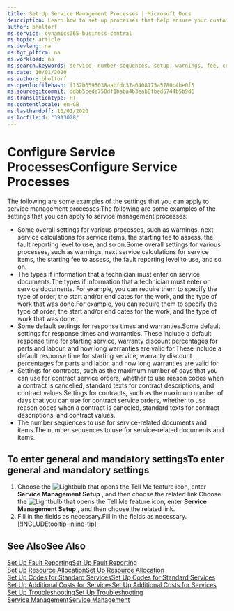 ```yaml
---
title: Set Up Service Management Processes | Microsoft Docs
description: Learn how to set up processes that help ensure your customers are satisfied with your customer service.
author: bholtorf
ms.service: dynamics365-business-central
ms.topic: article
ms.devlang: na
ms.tgt_pltfrm: na
ms.workload: na
ms.search.keywords: service, number sequences, setup, warnings, fee, contracts, warranties
ms.date: 10/01/2020
ms.author: bholtorf
ms.openlocfilehash: f132b6595038aabfdc37a6408175a5780b4be0f5
ms.sourcegitcommit: ddbb5cede750df1baba4b3eab8fbed6744b5b9d6
ms.translationtype: HT
ms.contentlocale: en-GB
ms.lasthandoff: 10/01/2020
ms.locfileid: "3913028"
---
```

# <a name="configure-service-processes"></a><span data-ttu-id="5aa35-103">Configure Service Processes</span><span class="sxs-lookup"><span data-stu-id="5aa35-103">Configure Service Processes</span></span>
<span data-ttu-id="5aa35-104">The following are some examples of the settings that you can apply to service management processes:</span><span class="sxs-lookup"><span data-stu-id="5aa35-104">The following are some examples of the settings that you can apply to service management processes:</span></span>  
  
* <span data-ttu-id="5aa35-105">Some overall settings for various processes, such as warnings, next service calculations for service items, the starting fee to assess, the fault reporting level to use, and so on.</span><span class="sxs-lookup"><span data-stu-id="5aa35-105">Some overall settings for various processes, such as warnings, next service calculations for service items, the starting fee to assess, the fault reporting level to use, and so on.</span></span>  
* <span data-ttu-id="5aa35-106">The types if information that a technician must enter on service documents.</span><span class="sxs-lookup"><span data-stu-id="5aa35-106">The types if information that a technician must enter on service documents.</span></span> <span data-ttu-id="5aa35-107">For example, you can require them to specify the type of order, the start and/or end dates for the work, and the type of work that was done.</span><span class="sxs-lookup"><span data-stu-id="5aa35-107">For example, you can require them to specify the type of order, the start and/or end dates for the work, and the type of work that was done.</span></span>  
* <span data-ttu-id="5aa35-108">Some default settings for response times and warranties.</span><span class="sxs-lookup"><span data-stu-id="5aa35-108">Some default settings for response times and warranties.</span></span> <span data-ttu-id="5aa35-109">These include a default response time for starting service, warranty discount percentages for parts and labour, and how long warranties are valid for.</span><span class="sxs-lookup"><span data-stu-id="5aa35-109">These include a default response time for starting service, warranty discount percentages for parts and labor, and how long warranties are valid for.</span></span>  
* <span data-ttu-id="5aa35-110">Settings for contracts, such as the maximum number of days that you can use for contract service orders, whether to use reason codes when a contract is cancelled, standard texts for contract descriptions, and contract values.</span><span class="sxs-lookup"><span data-stu-id="5aa35-110">Settings for contracts, such as the maximum number of days that you can use for contract service orders, whether to use reason codes when a contract is canceled, standard texts for contract descriptions, and contract values.</span></span>  
* <span data-ttu-id="5aa35-111">The number sequences to use for service-related documents and items.</span><span class="sxs-lookup"><span data-stu-id="5aa35-111">The number sequences to use for service-related documents and items.</span></span>  

## <a name="to-enter-general-and-mandatory-settings"></a><span data-ttu-id="5aa35-112">To enter general and mandatory settings</span><span class="sxs-lookup"><span data-stu-id="5aa35-112">To enter general and mandatory settings</span></span>
1. <span data-ttu-id="5aa35-113">Choose the ![Lightbulb that opens the Tell Me feature](media/ui-search/search_small.png "Tell me what you want to do") icon, enter **Service Management Setup** , and then choose the related link.</span><span class="sxs-lookup"><span data-stu-id="5aa35-113">Choose the ![Lightbulb that opens the Tell Me feature](media/ui-search/search_small.png "Tell me what you want to do") icon, enter **Service Management Setup** , and then choose the related link.</span></span>
2. <span data-ttu-id="5aa35-114">Fill in the fields as necessary.</span><span class="sxs-lookup"><span data-stu-id="5aa35-114">Fill in the fields as necessary.</span></span> [!INCLUDE[tooltip-inline-tip](includes/tooltip-inline-tip_md.md)]  

## <a name="see-also"></a><span data-ttu-id="5aa35-115">See Also</span><span class="sxs-lookup"><span data-stu-id="5aa35-115">See Also</span></span>  
[<span data-ttu-id="5aa35-116">Set Up Fault Reporting</span><span class="sxs-lookup"><span data-stu-id="5aa35-116">Set Up Fault Reporting</span></span>](service-how-setup-fault-reporting.md)  
[<span data-ttu-id="5aa35-117">Set Up Resource Allocation</span><span class="sxs-lookup"><span data-stu-id="5aa35-117">Set Up Resource Allocation</span></span>](service-how-setup-resource-allocation.md)  
[<span data-ttu-id="5aa35-118">Set Up Codes for Standard Services</span><span class="sxs-lookup"><span data-stu-id="5aa35-118">Set Up Codes for Standard Services</span></span>](service-how-setup-service-coding.md)  
[<span data-ttu-id="5aa35-119">Set Up Additional Costs for Services</span><span class="sxs-lookup"><span data-stu-id="5aa35-119">Set Up Additional Costs for Services</span></span>](service-how-setup-service-costs-pricing.md)  
[<span data-ttu-id="5aa35-120">Set Up Troubleshooting</span><span class="sxs-lookup"><span data-stu-id="5aa35-120">Set Up Troubleshooting</span></span>](service-how-setup-troubleshooting.md)  
[<span data-ttu-id="5aa35-121">Service Management</span><span class="sxs-lookup"><span data-stu-id="5aa35-121">Service Management</span></span>](service-service.md)  
